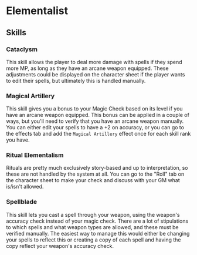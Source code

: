 # Elementalist

## Skills

### Cataclysm

This skill allows the player to deal more damage with spells if they spend more MP, as long as they have an arcane weapon equipped. These adjustments could be displayed on the character sheet if the player wants to edit their spells, but ultimately this is handled manually.

### Magical Artillery

This skill gives you a bonus to your Magic Check based on its level if you have an arcane weapon equipped. This bonus can be applied in a couple of ways, but you'll need to verify that you have an arcane weapon manually. You can either edit your spells to have a +2 on accuracy, or you can go to the effects tab and add the `Magical Artillery` effect once for each skill rank you have.

### Ritual Elementalism

Rituals are pretty much exclusively story-based and up to interpretation, so these are not handled by the system at all. You can go to the "Roll" tab on the character sheet to make your check and discuss with your GM what is/isn't allowed.

### Spellblade

This skill lets you cast a spell through your weapon, using the weapon's accuracy check instead of your magic check. There are a lot of stipulations to which spells and what weapon types are allowed, and these must be verified manually. The easiest way to manage this would either be changing your spells to reflect this or creating a copy of each spell and having the copy reflect your weapon's accuracy check.
